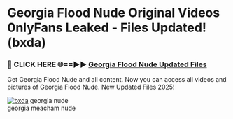 # Georgia Flood Nude Original Videos 0nlyFans Leaked - Files Updated! (bxda)

<h3>🔴 CLICK HERE 🌐==►► <a href="https://tinyurl.com/5h6xmrr3" rel="nofollow">Georgia Flood Nude Updated Files</a></h3>

Get Georgia Flood Nude and all content. Now you can access all videos and pictures of Georgia Flood Nude. New Updated Files 2025!

[![bxda](https://i.imgur.com/KVD873Z.gif)](https://tinyurl.com/5h6xmrr3)
georgia nude<br>
georgia meacham nude